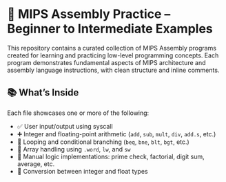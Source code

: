 # 🧠 MIPS Assembly Practice – Beginner to Intermediate Examples

This repository contains a curated collection of MIPS Assembly programs created for learning and practicing low-level programming concepts. Each program demonstrates fundamental aspects of MIPS architecture and assembly language instructions, with clean structure and inline comments.

## 📚 What’s Inside

Each file showcases one or more of the following:

- ✅ User input/output using syscall
- ➕ Integer and floating-point arithmetic (`add`, `sub`, `mult`, `div`, `add.s`, etc.)
- 🔁 Looping and conditional branching (`beq`, `bne`, `blt`, `bgt`, etc.)
- 🧮 Array handling using `.word`, `lw`, and `sw`
- 📐 Manual logic implementations: prime check, factorial, digit sum, average, etc.
- 🔢 Conversion between integer and float types
